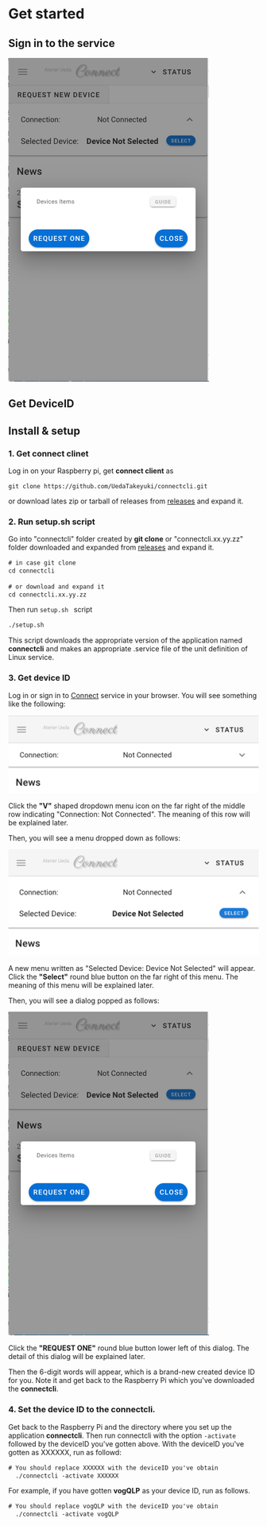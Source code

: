 # Get started

## Sign in to the service
![](./ss.2022-08-10.13.56.36.png)
## Get DeviceID
## Install & setup

### 1. Get connect clinet
Log in on your Raspberry pi, get **connect client** as 

```bash:
git clone https://github.com/UedaTakeyuki/connectcli.git
```

or download lates zip or tarball of releases from [releases](https://github.com/UedaTakeyuki/connectcli/releases/) and expand it.

### 2. Run setup.sh script
Go into "connectcli" folder created by **git clone** or "connectcli.xx.yy.zz" folder downloaded and expanded from [releases](https://github.com/UedaTakeyuki/connectcli/releases/) and expand it.

```bash:
# in case git clone
cd connectcli

# or download and expand it
cd connectcli.xx.yy.zz
```

Then run ``setup.sh `` script

```bash
./setup.sh
```

This script downloads the appropriate version of the application named **connectcli** and makes an appropriate .service file of the unit definition of Linux service. 

### 3. Get device ID

Log in or sign in to [Connect](https://connect.uedasoft.com/) service in your browser. You will see something like the following:

![](./ss.2022-10-31.20.46.50.png)

Click the **"V"** shaped dropdown menu icon on the far right of the middle row indicating "Connection: Not Connected". The meaning of this row will be explained later.

Then, you will see a menu dropped down as follows:

![](./ss.2022-10-31.20.47.06.png)

A new menu written as "Selected Device: Device Not Selected" will appear. 
Click the **"Select"** round blue button on the far right of this menu. 
The meaning of this menu will be explained later.

Then, you will see a dialog popped as follows:

![](./ss.2022-08-10.13.56.36.png)

Click the **"REQUEST ONE"** round blue button lower left of this dialog. The detail of this dialog will be explained later.

Then the 6-digit words will appear, which is a brand-new created device ID for you. Note it and get back to the Raspberry Pi which you've downloaded the **connectcli**. 

### 4. Set the device ID to the connectcli.
Get back to the Raspberry Pi and the directory where you set up the application **connectcli**. Then run connectcli with the option ``-activate`` followed by the deviceID you've gotten above. With the deviceID you've gotten as XXXXXX, run as followd:

```bash:
# You should replace XXXXXX with the deviceID you've obtain
  ./connectcli -activate XXXXXX
```

For example, if you have gotten **vogQLP** as your device ID, run as follows.

```bash:
# You should replace vogQLP with the deviceID you've obtain
  ./connectcli -activate vogQLP
```
